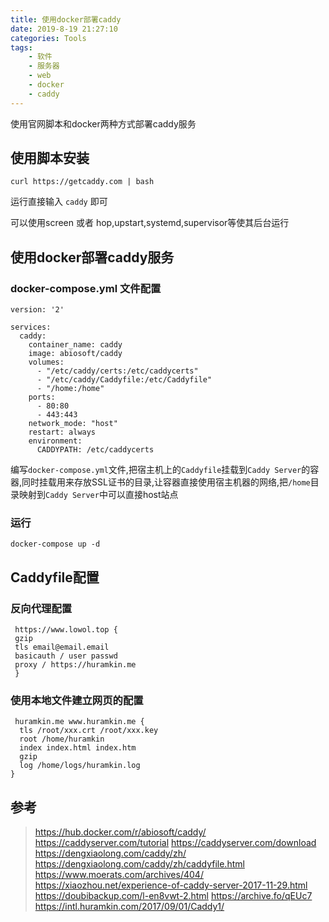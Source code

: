 ```yaml
---
title: 使用docker部署caddy
date: 2019-8-19 21:27:10
categories: Tools
tags:
    - 软件
    - 服务器
    - web
    - docker
    - caddy
---
```


使用官网脚本和docker两种方式部署caddy服务

<!--more-->

## 使用脚本安装

```
curl https://getcaddy.com | bash
```
运行直接输入 ``caddy`` 即可

可以使用screen 或者 hop,upstart,systemd,supervisor等使其后台运行

## 使用docker部署caddy服务

### docker-compose.yml 文件配置

```
version: '2'

services:
  caddy:
    container_name: caddy
    image: abiosoft/caddy
    volumes:
      - "/etc/caddy/certs:/etc/caddycerts"
      - "/etc/caddy/Caddyfile:/etc/Caddyfile"
      - "/home:/home"
    ports:
      - 80:80
      - 443:443
    network_mode: "host"
    restart: always
    environment:
      CADDYPATH: /etc/caddycerts
```

编写``docker-compose.yml``文件,把宿主机上的``Caddyfile``挂载到``Caddy Server``的容器,同时挂载用来存放SSL证书的目录,让容器直接使用宿主机器的网络,把``/home``目录映射到``Caddy Server``中可以直接host站点

### 运行

```
docker-compose up -d
```
## Caddyfile配置

### 反向代理配置

```
 https://www.lowol.top {
 gzip
 tls email@email.email
 basicauth / user passwd
 proxy / https://huramkin.me
 }
```

### 使用本地文件建立网页的配置

```
 huramkin.me www.huramkin.me {
  tls /root/xxx.crt /root/xxx.key
  root /home/huramkin
  index index.html index.htm
  gzip
  log /home/logs/huramkin.log
}
```


## 参考
> https://hub.docker.com/r/abiosoft/caddy/
> https://caddyserver.com/tutorial
> https://caddyserver.com/download
> https://dengxiaolong.com/caddy/zh/
> https://dengxiaolong.com/caddy/zh/caddyfile.html
> https://www.moerats.com/archives/404/
> https://xiaozhou.net/experience-of-caddy-server-2017-11-29.html
> https://doubibackup.com/l-en8vwt-2.html https://archive.fo/qEUc7
> https://intl.huramkin.com/2017/09/01/Caddy1/
